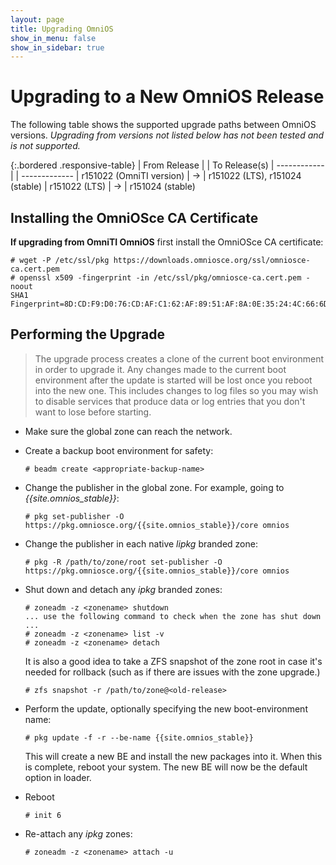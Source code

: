 ```yaml
---
layout: page
title: Upgrading OmniOS
show_in_menu: false
show_in_sidebar: true
---
```


# Upgrading to a New OmniOS Release

The following table shows the supported upgrade paths between OmniOS versions.
_Upgrading from versions not listed below has not been tested and is
not supported._

{:.bordered .responsive-table}
| From Release			| 	 	| To Release(s)
| ------------			|		| -------------
| r151022 (OmniTI version)	| &#8594;	| r151022 (LTS), r151024 (stable)
| r151022 (LTS)			| &#8594;	| r151024 (stable)

## Installing the OmniOSce CA Certificate

**If upgrading from OmniTI OmniOS** first install the OmniOSce CA certificate:

```
# wget -P /etc/ssl/pkg https://downloads.omniosce.org/ssl/omniosce-ca.cert.pem
# openssl x509 -fingerprint -in /etc/ssl/pkg/omniosce-ca.cert.pem -noout
SHA1 Fingerprint=8D:CD:F9:D0:76:CD:AF:C1:62:AF:89:51:AF:8A:0E:35:24:4C:66:6D
```

## Performing the Upgrade

> The upgrade process creates a clone of the current boot environment in order
  to upgrade it. Any changes made to the current boot environment after the
  update is started will be lost once you reboot into the new one. This
  includes changes to log files so you may wish to disable services that
  produce data or log entries that you don't want to lose before starting.

* Make sure the global zone can reach the network.

* Create a backup boot environment for safety:
  ```
  # beadm create <appropriate-backup-name>
  ```

* Change the publisher in the global zone.
  For example, going to _{{site.omnios_stable}}_:
  ```
  # pkg set-publisher -O https://pkg.omniosce.org/{{site.omnios_stable}}/core omnios
  ```

* Change the publisher in each native _lipkg_ branded zone:
  ```
  # pkg -R /path/to/zone/root set-publisher -O https://pkg.omniosce.org/{{site.omnios_stable}}/core omnios
  ```

* Shut down and detach any _ipkg_ branded zones:
  ```
  # zoneadm -z <zonename> shutdown
  ... use the following command to check when the zone has shut down ...
  # zoneadm -z <zonename> list -v
  # zoneadm -z <zonename> detach
  ```
  It is also a good idea to take a ZFS snapshot of the zone root in
  case it's needed for rollback (such as if there are issues with the zone
  upgrade.) 
  ```
  # zfs snapshot -r /path/to/zone@<old-release>
  ```

* Perform the update, optionally specifying the new boot-environment name:
  ```
  # pkg update -f -r --be-name {{site.omnios_stable}}
  ```
  This will create a new BE and install the new packages into it. When this
  is complete, reboot your system. The new BE will now be the default
  option in loader.

* Reboot
  ```
  # init 6
  ```

* Re-attach any _ipkg_ zones:
  ```
  # zoneadm -z <zonename> attach -u
  ```

